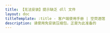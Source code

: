 ```yaml
---
title: 【无法安装】提示缺乏 dll 文件
layout: doc
titleTemplate: :title - 客户端使用手册 | 空荧酒馆
description: 请使用免安装压缩包，正是为此准备的
---
```

